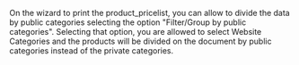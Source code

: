On the wizard to print the product_pricelist, you can allow to divide
the data by public categories selecting the option "Filter/Group by
public categories". Selecting that option, you are allowed to select
Website Categories and the products will be divided on the document by
public categories instead of the private categories.
